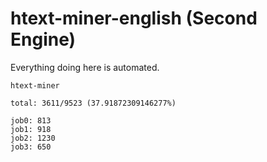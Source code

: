 # htext-miner-english (Second Engine)

Everything doing here is automated.

```
htext-miner

total: 3611/9523 (37.91872309146277%)

job0: 813
job1: 918
job2: 1230
job3: 650
```